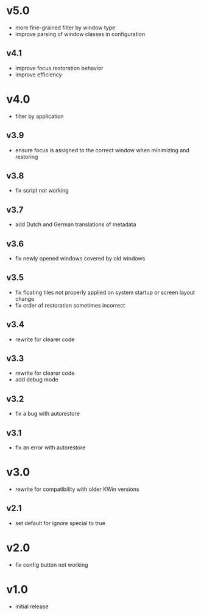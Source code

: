 # v5.0

- more fine-grained filter by window type
- improve parsing of window classes in configuration

## v4.1

- improve focus restoration behavior
- improve efficiency

# v4.0

- filter by application

## v3.9

- ensure focus is assigned to the correct window when minimizing and restoring

## v3.8

- fix script not working

## v3.7

- add Dutch and German translations of metadata

## v3.6

- fix newly opened windows covered by old windows

## v3.5

- fix floating tiles not properly applied on system startup or screen layout change
- fix order of restoration sometimes incorrect

## v3.4

- rewrite for clearer code

## v3.3

- rewrite for clearer code
- add debug mode

## v3.2

- fix a bug with autorestore

## v3.1

- fix an error with autorestore

# v3.0

- rewrite for compatibility with older KWin versions

## v2.1

- set default for ignore special to true

# v2.0

- fix config button not working

# v1.0

- initial release
